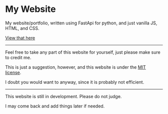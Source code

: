 # My Website
My website/portfolio, written using FastApi for python, and just vanilla JS, HTML, and CSS. 

[View that here](https://magic-man.repl.co)

---

Feel free to take any part of this website for yourself, just please make sure to credit me.

This is just a suggestion, however, and this website is under the [MIT license](https://opensource.org/license/mit/).

I doubt you would want to anyway, since it is probably not efficient.

---

This website is still in development. Please do not judge.

I may come back and add things later if needed.